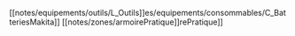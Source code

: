 [[notes/equipements/outils/L_Outils]]es/equipements/consommables/C_BatteriesMakita]] [[notes/zones/armoirePratique]]rePratique]]